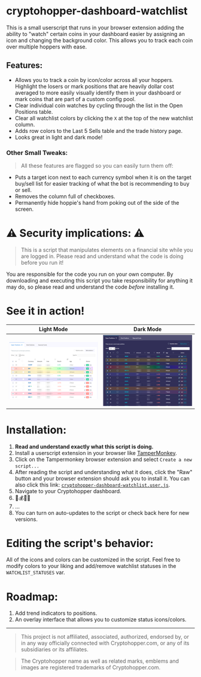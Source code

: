 # cryptohopper-dashboard-watchlist

This is a small userscript that runs in your browser extension adding the ability to "watch" certain coins in your dashboard easier by assigning an icon and changing the background color. This allows you to track each coin over multiple hoppers with ease.

## Features:

* Allows you to track a coin by icon/color across all your hoppers. Highlight the losers or mark positions that are heavily dollar cost averaged to more easily visually identify them in your dashboard or mark coins that are part of a custom config pool.
* Clear individual coin watches by cycling through the list in the Open Positions table.
* Clear all watchlist colors by clicking the `X` at the top of the new watchlist column.
* Adds row colors to the Last 5 Sells table and the trade history page.
* Looks great in light and dark mode!

### Other Small Tweaks:

> All these features are flagged so you can easily turn them off:

* Puts a target icon next to each currency symbol when it is on the target buy/sell list for easier tracking of what the bot is recommending to buy or sell.
* Removes the column full of checkboxes.
* Permanently hide hoppie's hand from poking out of the side of the screen.

# ⚠️ Security implications: ⚠️

> This is a script that manipulates elements on a financial site while you are logged in. Please read and understand what the code is doing before you run it!

You are responsible for the code you run on your own computer. By downloading and executing this script you take responsibility for anything it may do, so please read and understand the code *before* installing it.

# See it in action!

Light Mode             |  Dark Mode
:-------------------------:|:-------------------------:
![](cryptohopper-example.png)  |  ![](cryptohopper-example-darkmode.png)

# Installation:

1. **Read and understand exactly what this script is doing.**
2. Install a userscript extension in your browser like [TamperMonkey](https://www.tampermonkey.net/).
3. Click on the Tampermonkey browser extension and select `Create a new script...`
4. After reading the script and understanding what it does, click the "Raw" button and your browser extension should ask you to install it. You can also click this link: [`cryptohopper-dashboard-watchlist.user.js`](cryptohopper-dashboard-watchlist.user.js).
5. Navigate to your Cryptohopper dashboard.
6. 🤖💰🚀🌖
7. ...
8. You can turn on auto-updates to the script or check back here for new versions.

# Editing the script's behavior:

All of the icons and colors can be customized in the script. Feel free to modify colors to your liking and add/remove watchlist statuses in the `WATCHLIST_STATUSES` var.

# Roadmap:

1. Add trend indicators to positions.
2. An overlay interface that allows you to customize status icons/colors.

---

> This project is not affiliated, associated, authorized, endorsed by, or in any way officially connected with Cryptohopper.com, or any of its subsidiaries or its affiliates.

> The Cryptohopper name as well as related marks, emblems and images are registered trademarks of Cryptohopper.com.

